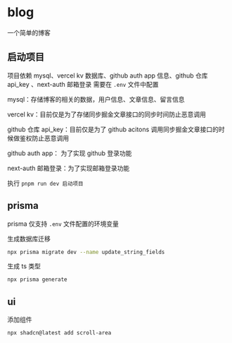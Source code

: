 # blog

一个简单的博客

## 启动项目

项目依赖 mysql、vercel kv 数据库、github auth app 信息、github 仓库 api_key 、next-auth 邮箱登录 需要在 `.env` 文件中配置

mysql：存储博客的相关的数据，用户信息、文章信息、留言信息

vercel kv：目前仅是为了存储同步掘金文章接口的同步时间防止恶意调用

github 仓库 api_key：目前仅是为了 github acitons 调用同步掘金文章接口的时候做鉴权防止恶意调用

github auth app： 为了实现 github 登录功能

next-auth 邮箱登录：为了实现邮箱登录功能

执行 `pnpm run dev 启动项目`

## prisma

prisma 仅支持 `.env` 文件配置的环境变量

生成数据库迁移

```bash
npx prisma migrate dev --name update_string_fields
```

生成 ts 类型

```bash
npx prisma generate
```

## ui

添加组件

```bash
npx shadcn@latest add scroll-area
```
